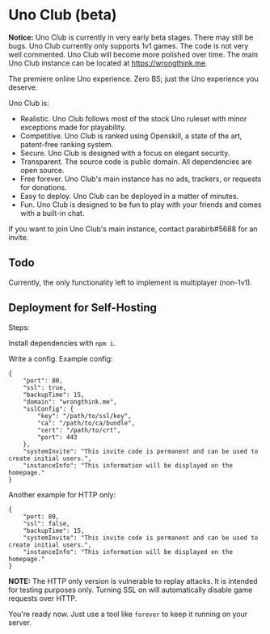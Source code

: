# Uno Club (beta)

**Notice:** Uno Club is currently in very early beta stages. There may still be bugs. Uno Club currently only supports 1v1 games. The code is not very well commented. Uno Club will become more polished over time. The main Uno Club instance can be located at https://wrongthink.me.

The premiere online Uno experience. Zero BS; just the Uno experience you deserve.

Uno Club is:
* Realistic. Uno Club follows most of the stock Uno ruleset with minor exceptions made for playability. 
* Competitive. Uno Club is ranked using Openskill, a state of the art, patent-free ranking system.
* Secure. Uno Club is designed with a focus on elegant security.
* Transparent. The source code is public domain. All dependencies are open source.
* Free forever. Uno Club's main instance has no ads, trackers, or requests for donations.
* Easy to deploy. Uno Club can be deployed in a matter of minutes.
* Fun. Uno Club is designed to be fun to play with your friends and comes with a built-in chat.

If you want to join Uno Club's main instance, contact parabirb#5688 for an invite.

## Todo
Currently, the only functionality left to implement is multiplayer (non-1v1).

## Deployment for Self-Hosting
Steps:

Install dependencies with `npm i`.

Write a config. Example config:
```
{
    "port": 80,
    "ssl": true,
    "backupTime": 15,
    "domain": "wrongthink.me",
    "sslConfig": {
        "key": "/path/to/ssl/key",
        "ca": "/path/to/ca/bundle",
        "cert": "/path/to/crt",
        "port": 443
    },
    "systemInvite": "This invite code is permanent and can be used to create initial users.",
    "instanceInfo": "This information will be displayed on the homepage."
}
```
Another example for HTTP only:
```
{
    "port: 80,
    "ssl": false,
    "backupTime": 15,
    "systemInvite": "This invite code is permanent and can be used to create initial users.",
    "instanceInfo": "This information will be displayed on the homepage."
}
```
**NOTE:** The HTTP only version is vulnerable to replay attacks. It is intended for testing purposes only. Turning SSL on will automatically disable game requests over HTTP.

You're ready now. Just use a tool like `forever` to keep it running on your server.